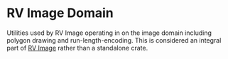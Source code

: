 # RV Image Domain

Utilities used by RV Image operating in on the image domain including polygon drawing and run-length-encoding. This is considered an integral part of [RV Image](https://crates.io/crates/rvimage) rather than a standalone crate.
